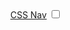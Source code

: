 <!DOCTYPE html>
<html lang="en">
<head>
   <meta charset="UTF-8"
   <meta name="viewport" content="width=device-width, initial-scale=1.0">
   <link rel="stylesheet" type=text/css" href="style.css">
   <title>Document</title>
</head>
<body>
     <header class="header">
        <a href="" class="logo">CSS Nav</a>
        <input class="menu-btn" type="checkbox" id="menu-btn" />
